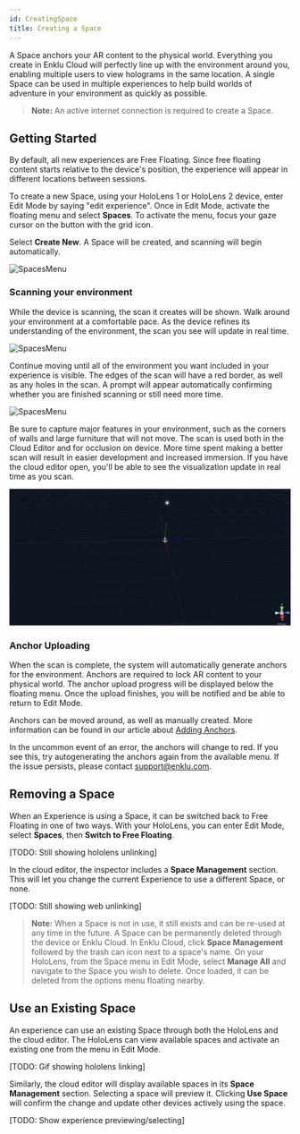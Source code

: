 ```yaml
---
id: CreatingSpace
title: Creating a Space
---
```


A Space anchors your AR content to the physical world. Everything you create in Enklu Cloud will perfectly line up with the environment around you, enabling multiple users to view holograms in the same location.
A single Space can be used in multiple experiences to help build worlds of adventure in your environment as quickly as possible.

> <b>Note:</b> An active internet connection is required to create a Space.

## Getting Started

By default, all new experiences are Free Floating. Since free floating content starts relative to the device's position, the experience will appear in different locations between sessions. 

To create a new Space, using your HoloLens 1 or HoloLens 2 device, enter Edit Mode by saying "edit experience". 
Once in Edit Mode, activate the floating menu and select <b>Spaces</b>. To activate the menu, focus your gaze cursor on the button with the grid icon.

Select <b>Create New</b>. A Space will be created, and scanning will begin automatically.

![SpacesMenu](../../img/product/spaces/CreateFlow.gif)

### Scanning your environment

While the device is scanning, the scan it creates will be shown. Walk around your environment at a comfortable pace. As the device refines its understanding of the environment, the scan you see will update in real time.

![SpacesMenu](../../img/product/spaces/Scanning.gif)

Continue moving until all of the environment you want included in your experience is visible. The edges of the scan will have a red border, as well as any holes in the scan. 
A prompt will appear automatically confirming whether you are finished scanning or still need more time.

![SpacesMenu](../../img/product/spaces/ScanningFinalize.gif)

Be sure to capture major features in your environment, such as the corners of walls and large furniture that will not move. 
The scan is used both in the Cloud Editor and for occlusion on device. More time spent making a better scan will result in easier development and increased immersion.
If you have the cloud editor open, you'll be able to see the visualization update in real time as you scan.

![SpacesMenu](../../img/product/spaces/EditorScan.gif)

### Anchor Uploading

When the scan is complete, the system will automatically generate anchors for the environment. Anchors are required to lock AR content to your physical world. 
The anchor upload progress will be displayed below the floating menu. Once the upload finishes, you will be notified and be able to return to Edit Mode.

Anchors can be moved around, as well as manually created. More information can be found in our article about <a href='/docs/Spaces/AddingAnchors'>Adding Anchors</a>.

In the uncommon event of an error, the anchors will change to red. If you see this, try autogenerating the anchors again from the available menu. If the issue persists, please contact support@enklu.com.

## Removing a Space

When an Experience is using a Space, it can be switched back to Free Floating in one of two ways. With your HoloLens, you can enter Edit Mode, select <b>Spaces</b>, then <b>Switch to Free Floating</b>. 

[TODO: Still showing hololens unlinking]

In the cloud editor, the inspector includes a <b>Space Management</b> section. This will let you change the current Experience to use a different Space, or none.

[TODO: Still showing web unlinking]

> <b>Note:</b> When a Space is not in use, it still exists and can be re-used at any time in the future. A Space can be permanently deleted through the device or Enklu Cloud.
In Enklu Cloud, click <b>Space Management</b> followed by the trash can icon next to a space's name.
On your HoloLens, from the Space menu in Edit Mode, select <b>Manage All</b> and navigate to the Space you wish to delete. Once loaded, it can be deleted from the options menu floating nearby.  

## Use an Existing Space

An experience can use an existing Space through both the HoloLens and the cloud editor. The HoloLens can view available spaces and activate an existing one from the menu in Edit Mode.

[TODO: Gif showing hololens linking]

Similarly, the cloud editor will display available spaces in its <b>Space Management</b> section. Selecting a space will preview it. Clicking <b>Use Space</b> will confirm the change and update other devices actively using the space.

[TODO: Show experience previewing/selecting]
